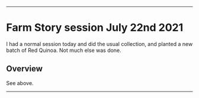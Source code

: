 
***

# Farm Story session July 22nd 2021

I had a normal session today and did the usual collection, and planted a new batch of Red Quinoa. Not much else was done.

## Overview

See above.

***
